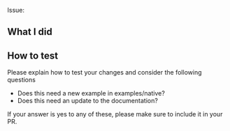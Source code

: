 Issue:

## What I did

## How to test

Please explain how to test your changes and consider the following questions

- Does this need a new example in examples/native?
- Does this need an update to the documentation?

If your answer is yes to any of these, please make sure to include it in your PR.

<!--

Everybody: Please submit all PRs to the `next-6.0` branch unless they are specific to 5.3. Storybook maintainers cherry-pick bug and documentation fixes into the `master` branch as part of the release process, so you shouldn't need to worry about this.

Maintainers: Please tag your pull request with at least one of the following:
`["cleanup", "BREAKING CHANGE", "feature request", "bug", "documentation", "maintenance", "dependencies", "other"]`

-->
